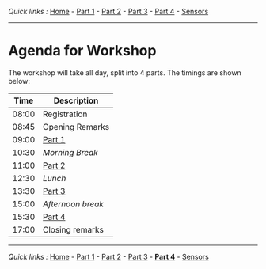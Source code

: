 *Quick links :*
[Home](/README.md) - [Part 1](../part1/README.md) - [Part 2](../part2/README.md) - [Part 3](../part3/README.md) - [Part 4](../part4/README.md)  - [Sensors](/en/sensors/README.md)
***

# Agenda for Workshop

The workshop will take all day, split into 4 parts.  The timings are shown below:

| Time  | Description                |
|-------|----------------------------|
| 08:00 | Registration               |
| 08:45 | Opening Remarks            |
| 09:00 | [Part 1](part1/README.md) |
| 10:30 | *Morning Break*            |
| 11:00 | [Part 2](part2/README.md) |
| 12:30 | *Lunch*                    |
| 13:30 | [Part 3](part3/README.md) |
| 15:00 | *Afternoon break*          |
| 15:30 | [Part 4](part4/README.md) |
| 17:00 | Closing remarks            |

***
*Quick links :*
[Home](/README.md) - [Part 1](../part1/README.md) - [Part 2](../part2/README.md) - [Part 3](../part3/README.md) - [**Part 4**](../part4/README.md) - [Sensors](/en/sensors/README.md)
